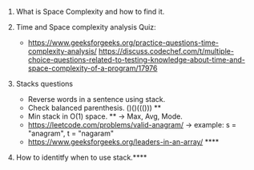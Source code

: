 
1. What is Space Complexity and how to find it.
2. Time and Space complexity analysis Quiz:
    - https://www.geeksforgeeks.org/practice-questions-time-complexity-analysis/ 
    https://discuss.codechef.com/t/multiple-choice-questions-related-to-testing-knowledge-about-time-and-space-complexity-of-a-program/17976 

3. Stacks questions
    - Reverse words in a sentence using stack.
    - Check balanced parenthesis. ()()((())) **
    - Min stack in O(1) space. ** -> Max, Avg, Mode.
    - https://leetcode.com/problems/valid-anagram/ -> example: s = "anagram", t = "nagaram"
    - https://www.geeksforgeeks.org/leaders-in-an-array/ ****

4. How to identitfy when to use stack.****